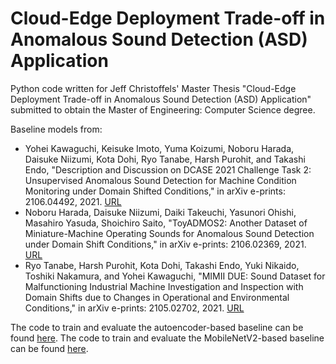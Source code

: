 # Cloud-Edge Deployment Trade-off in  Anomalous Sound Detection (ASD)   Application

 Python code written for Jeff Christoffels' Master Thesis "Cloud-Edge Deployment Trade-off in Anomalous Sound Detection (ASD) Application" submitted to obtain the Master of Engineering: Computer Science degree.

Baseline models from:
* Yohei Kawaguchi, Keisuke Imoto, Yuma Koizumi, Noboru Harada, Daisuke Niizumi, Kota Dohi, Ryo Tanabe, Harsh Purohit, and Takashi Endo, "Description and Discussion on DCASE 2021 Challenge Task 2: Unsupervised Anomalous Sound Detection for Machine Condition Monitoring under Domain Shifted Conditions," in arXiv e-prints: 2106.04492, 2021. [URL](https://arxiv.org/abs/2106.04492)
* Noboru Harada, Daisuke Niizumi, Daiki Takeuchi, Yasunori Ohishi, Masahiro Yasuda, Shoichiro Saito, "ToyADMOS2: Another Dataset of Miniature-Machine Operating Sounds for Anomalous Sound Detection under Domain Shift Conditions," in arXiv e-prints: 2106.02369, 2021. [URL](https://arxiv.org/abs/2106.02369)
* Ryo Tanabe, Harsh Purohit, Kota Dohi, Takashi Endo, Yuki Nikaido, Toshiki Nakamura, and Yohei Kawaguchi, "MIMII DUE: Sound Dataset for Malfunctioning Industrial Machine Investigation and Inspection with Domain Shifts due to Changes in Operational and Environmental Conditions," in arXiv e-prints: 2105.02702, 2021. [URL](https://arxiv.org/abs/2105.02702)

The code to train and evaluate the autoencoder-based baseline can be found [here](https://github.com/y-kawagu/dcase2021_task2_baseline_ae).
The code to train and evaluate the MobileNetV2-based baseline can be found [here](https://github.com/y-kawagu/dcase2021_task2_baseline_mobile_net_v2).
